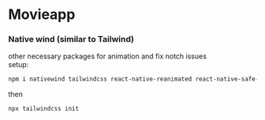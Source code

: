 # Movieapp

### Native wind (similar to Tailwind)

other necessary packages for animation and fix notch issues
<br>
setup:

```bash
npm i nativewind tailwindcss react-native-reanimated react-native-safe-area-context
```

then

```bash
npx tailwindcss init
```
